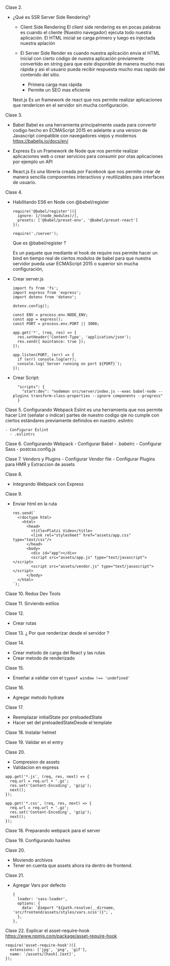 Clase 2. 
  - ¿Qué es SSR Server Side Rendering?
    - Client Side Rendering
      El client side rendering es en pocas palabras es cuando el cliente (Nuestro navegador)
      ejecuta todo nuestra aplicación. El HTML inicial se carga primero y luego es injectada nuestra
      aplación

    - El Server Side Render es cuando nuestra aplicación envia el HTML inicial con cierto código de nuestra aplicación previamente convertido en string para que este disponible de manera mucho mas rápida y asi el usuario pueda recibir respuesta mucho mas rapido del contenido del sitio. 

      - Primera carga mas rápida
      - Permite un SEO mas eficiente

    Next.js
      Es un framework de react que nos permite realizar aplicaciones que rendericen en el servidor sin mucha configuración.

Clase 3.

  - Babel
    Babel es una herramienta principalmente usada para convertir codigo hecho en ECMAScript 2015 en adelante a una version de Javascript compatible con navegadores viejos y modernos
    https://babeljs.io/docs/en/
  
  - Express
    Es un Framework de Node que nos permite realizar aplicaciones web o crear servicios para 
    consumir por otas aplicaciones por ejemplo un API

  - React.js
    Es una libreria creada por Facebook que nos permite crear de manera sencilla componentes interactivos y reutilizables para interfaces de usuario.

Clase 4.
  - Habilitando ES6 en Node con @babel/register
    ```
    require('@babel/register')({
      ignore: [/(node_modules)/],
      presets: ['@babel/preset-env', '@babel/preset-react']
    });

    require('./server');
    ```

    Que es @babel/register ? 
    
    Es un paquete que mediante el hook de require nos permite hacer un bind en tiempo real de ciertos modulos de babel para que nuestra servidor pueda usar ECMAScript 2015 o superior sin mucha configuración,

  - Crear server.js
    ```
    import fs from 'fs';
    import express from 'express';
    import dotenv from 'dotenv';

    dotenv.config();

    const ENV = process.env.NODE_ENV;
    const app = express();
    const PORT = process.env.PORT || 3000;

    app.get('*', (req, res) => {
      res.setHeader('Content-Type', 'application/json');
      res.send({ maintance: true });
    });

    app.listen(PORT, (err) => {
      if (err) console.log(err);
      console.log(`Server running on port ${PORT}`);
    });

    ```
  - Crear Script:
    ```
      "scripts": {
        "start:dev": "nodemon src/server/index.js --exec babel-node --plugins transform-class-properties --ignore components --progress"
      }
    ```

Clase 5.
  Configurando Webpack
    Eslint es una herramienta que nos permite hacer Lint (señalar o indicar) partes de nuestro codigo qie no cumple con ciertos estándares previamente definidos en nuestro .eslintrc

    - Configurar Eslint
      - .eslintrc
Clase 6.
  Configurando Webpack
    - Configurar Babel
      - .babelrc
    - Configurar Sass
      - postcss.config.js

Clase 7.
  Vendors y Plugins
    - Configurar Vendor file
    - Configurar Plugins para HMR y Extraccion de assets  

Clase 8.
  - Integrando Webpack con Express

Clase 9.
  - Enviar html en la ruta
    ```
    res.send(`
      <!doctype html>
        <html>
          <head>
            <title>Platzi Video</title>
            <link rel="stylesheet" href="assets/app.css" type="text/css"/>
          </head>
          <body>
            <div id="app"></div>
            <script src="assets/app.js" type="text/javascript"></script>
            <script src="assets/vendor.js" type="text/javascript"></script>
          </body>
      </html>
    `);
    ```

Clase 10.
  Redux Dev Tools

Clase 11.
  Sirviendo estilos

Clase 12.
  - Crear rutas

Clase 13. 
  ¿ Por que renderizar desde el servidor ?

Clase 14. 
  - Crear metodo de carga del React y las rutas
  - Crear metodo de renderizado

Clase 15.
  - Enseñar a validar con el `typeof window !== 'undefined'`

Clase 16.
  - Agregar metodo hydrate

Clase 17.
  - Reemplazar initialState por preloadedState
  - Hacer set del preloadedStateDesde el template

Clase 18.
  Instalar helmet

Clase 19.
  Validar en el entry

Clase 20. 
  - Compresion de assets
  - Validacion en express
  ```
  app.get('*.js', (req, res, next) => {
    req.url = req.url + '.gz';
    res.set('Content-Encoding', 'gzip');
    next();
  });

  app.get('*.css', (req, res, next) => {
    req.url = req.url + '.gz';
    res.set('Content-Encoding', 'gzip');
    next();
  });
  ```

Clase 18.
  Preparando webpack para el server

Clase 19. 
  Configurando hashes

Clase 20.
  - Moviendo archivos
  - Tener en cuenta que assets ahora ira dentro de frontend.

Clase 21.
  - Agregar Vars por defecto
    ```
    {
      loader: 'sass-loader',
      options: {
        data: `@import "${path.resolve(__dirname, 'src/frontend/assets/styles/vars.scss')}";`,
      },
    },
    ```

Clase 22.
  Explicar el asset-require-hook
  https://www.npmjs.com/package/asset-require-hook
  ```
  require('asset-require-hook')({
    extensions: ['jpg', 'png', 'gif'],
    name: '/assets/[hash].[ext]',
  });

  ```

